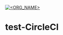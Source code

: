 [![<ORG_NAME>](https://circleci.com/<Github>/<dOwOd>/<test-circleci>.svg?style=svg)](<https://app.circleci.com/pipelines/github/dOwOd/test-circleci>)
# test-CircleCI
